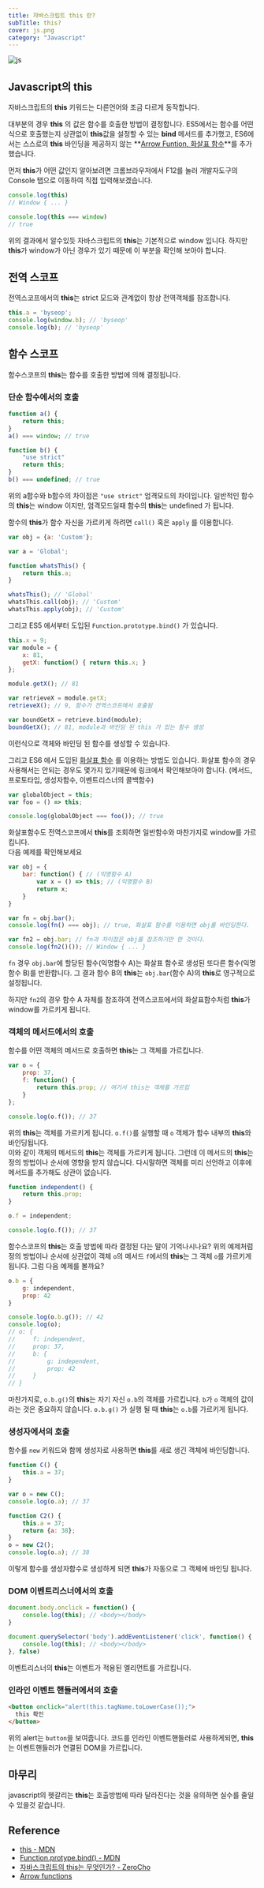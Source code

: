 ```yaml
---
title: 자바스크립트 this 란?
subTitle: this?
cover: js.png
category: "Javascript"
---
```

  
![js](js.png)  
  

## Javascript의 this  
자바스크립트의  **this** 키워드는 다른언어와 조금 다르게 동작합니다.  
  
대부분의 경우 **this** 의 값은 함수를 호출한 방법이 결정합니다. ES5에서는 함수를 어떤식으로 호출했는지 상관없이 **this**값을 설정할 수 있는 **bind** 메서드를 추가했고, ES6에서는 스스로의 **this** 바인딩을 제공하지 않는 **[Arrow Funtion, 화살표 함수](../es6-3-arrow-function/)**를 추가했습니다.  
  
먼저 **this**가 어떤 값인지 알아보려면 크롬브라우저에서 F12를 눌러 개발자도구의 Console 탭으로 이동하여 직접 입력해보겠습니다.
```javascript
console.log(this)
// Window { ... }

console.log(this === window)
// true
```
위의 결과에서 알수있듯 자바스크립트의 **this**는 기본적으로 window 입니다. 하지만 **this**가 window가 아닌 경우가 있기 때문에 이 부분을 확인해 보아야 합니다.  
  
## 전역 스코프  
전역스코프에서의 **this**는 strict 모드와 관계없이 항상 전역객체를 참조합니다.
```javascript
this.a = 'byseop';
console.log(window.b); // 'byseop'
console.log(b); // 'byseop'
```
  
## 함수 스코프
함수스코프의 **this**는 함수를 호출한 방법에 의해 결정됩니다.  
  
### 단순 함수에서의 호출   
```javascript
function a() {
    return this;
}
a() === window; // true

function b() {
    "use strict"
    return this;
}
b() === undefined; // true
```  
위의 a함수와 b함수의 차이점은 <code>"use strict"</code> 엄격모드의 차이입니다. 일반적인 함수의 **this**는 window 이지만, 엄격모드일때 함수의 **this**는 undefined 가 됩니다.  
  
함수의 **this**가 함수 자신을 가르키게 하려면 <code>call()</code> 혹은 <code>apply</code> 를 이용합니다.  
```javascript
var obj = {a: 'Custom'};

var a = 'Global';

function whatsThis() {
    return this.a;
}

whatsThis(); // 'Global'
whatsThis.call(obj); // 'Custom'
whatsThis.apply(obj); // 'Custom'
```  
그리고 ES5 에서부터 도입된 <code>Function.prototype.bind()</code> 가 있습니다.
```javascript
this.x = 9;
var module = {
    x: 81,
    getX: function() { return this.x; }
};

module.getX(); // 81

var retrieveX = module.getX;
retrieveX(); // 9, 함수가 전역스코프에서 호출됨

var boundGetX = retrieve.bind(module);
boundGetX(); // 81, module과 바인딩 된 this 가 있는 함수 생성
```
이런식으로 객체와 바인딩 된 함수를 생성할 수 있습니다.  
  
그리고 ES6 에서 도입된 [화살표 함수](../es6-3-arrow-function/) 를 이용하는 방법도 있습니다. 화살표 함수의 경우 사용해서는 안되는 경우도 몇가지 있기때문에 링크에서 확인해보아야 합니다. (메서드, 프로토타입, 생성자함수, 이벤트리스너의 콜백함수)  
```javascript
var globalObject = this;
var foo = () => this;

console.log(globalObject === foo()); // true
```
화살표함수도 전역스코프에서 **this**를 조회하면 일반함수와 마찬가지로 window를 가르킵니다.  
다음 예제를 확인해보세요  
```javascript
var obj = {
    bar: function() { // (익명함수 A)
        var x = () => this; // (익명함수 B)
        return x;
    }
}

var fn = obj.bar();
console.log(fn() === obj); // true, 화살표 함수를 이용하면 obj를 바인딩한다.

var fn2 = obj.bar; // fn과 차이점은 obj를 참조하기만 한 것이다.
console.log(fn2()()); // Window { ... }
```
<code>fn</code> 경우 <code>obj.bar</code>에 할당된 함수(익명함수 A)는 화살표 함수로 생성된 또다른 함수(익명함수 B)를 반환합니다. 그 결과 함수 B의 **this**는 <code>obj.bar</code>(함수 A)의 **this**로 영구적으로 설정됩니다.  
  
하지만 <code>fn2</code>의 경우 함수 A 자체를 참조하여 전역스코프에서의 화살표함수처럼 **this**가 window를 가르키게 됩니다.
  
### 객체의 메서드에서의 호출  
함수를 어떤 객체의 메서드로 호출하면 **this**는 그 객체를 가르킵니다.  
```javascript
var o = {
    prop: 37,
    f: function() {
        return this.prop; // 여기서 this는 객체를 가르킴
    }
};

console.log(o.f()); // 37
```  
위의 **this**는 객체를 가르키게 됩니다. <code>o.f()</code>를 실행할 때 <code>o</code> 객체가 함수 내부의 **this**와 바인딩됩니다.  
이와 같이 객체의 메서드의 **this**는 객체를 가르키게 됩니다. 그런데 이 메서드의 **this**는 정의 방법이나 순서에 영향을 받지 않습니다. 다시말하면 객체를 미리 선언하고 이후에 메서드를 추가해도 상관이 없습니다.  
```javascript
function independent() {
    return this.prop;
}

o.f = independent;

console.log(o.f()); // 37
```  
함수스코프의 **this**는 호출 방법에 따라 결정된 다는 말이 기억나시나요? 위의 예제처럼 정의 방법이나 순서에 상관없이 객체 <code>o</code>의 메서드 <code>f</code>에서의 **this**는 그 객체 <code>o</code>를 가르키게 됩니다. 그럼 다음 예제를 볼까요?  
```javascript
o.b = {
    g: independent,
    prop: 42
}

console.log(o.b.g()); // 42
console.log(o);
// o: {
//     f: independent,
//     prop: 37,
//     b: {
//         g: independent,
//         prop: 42
//     }
// }
```
마찬가지로, <code>o.b.g()</code>의 **this**는 자기 자신 <code>o.b</code>의 객체를 가르킵니다. <code>b</code>가 <code>o</code> 객체의 값이라는 것은 중요하지 않습니다. <code>o.b.g()</code> 가 실행 될 때 **this**는 <code>o.b</code>를 가르키게 됩니다.  
  
### 생성자에서의 호출  
함수를 <code>new</code> 키워드와 함께 생성자로 사용하면 **this**를 새로 생긴 객체에 바인딩합니다.  
```javascript
function C() {
    this.a = 37;
}

var o = new C();
console.log(o.a); // 37

function C2() {
    this.a = 37;
    return {a: 38};
}
o = new C2();
console.log(o.a); // 38
```  
이렇게 함수를 생성자함수로 생성하게 되면 **this**가 자동으로 그 객체에 바인딩 됩니다.  
  
### DOM 이벤트리스너에서의 호출  
```javascript
document.body.onclick = function() {
    console.log(this); // <body></body>
}
```
```javascript
document.querySelector('body').addEventListener('click', function() {
    console.log(this); // <body></body>
}, false)
```
이벤트리스너의 **this**는 이벤트가 적용된 엘리먼트를 가르킵니다.  
  
### 인라인 이벤트 핸들러에서의 호출  
```html
<button onclick="alert(this.tagName.toLowerCase());">
  this 확인
</button>
```
위의 alert는 <code>button</code>을 보여줍니다. 코드를 인라인 이벤트핸들러로 사용하게되면, **this**는 이벤트핸들러가 연결된 DOM을 가르킵니다.  
  
  
## 마무리
javascript의 헷갈리는 **this**는 호출방법에 따라 달라진다는 것을 유의하면 실수를 줄일수 있을것 같습니다.
  

## Reference
* [this - MDN](https://developer.mozilla.org/ko/docs/Web/JavaScript/Reference/Operators/this)
* [Function.protype.bind() - MDN](https://developer.mozilla.org/ko/docs/Web/JavaScript/Reference/Global_Objects/Function/bind)
* [자바스크립트의 this는 무엇인가? - ZeroCho](https://www.zerocho.com/category/JavaScript/post/5b0645cc7e3e36001bf676eb)
* [Arrow functions](http://exploringjs.com/es6/ch_arrow-functions.html)